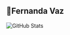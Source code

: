 ## 🌺Fernanda Vaz
![GitHub Stats](https://github-readme-stats.vercel.app/api?username=Fernandavazgit1&show_icons=true&theme=radical)


